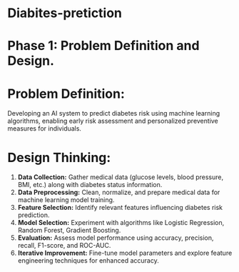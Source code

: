# Diabites-pretiction
# Phase 1: Problem Definition and Design.

# Problem Definition:

Developing an AI system to predict diabetes risk using machine learning algorithms, enabling early risk assessment and personalized preventive measures for individuals.

# Design Thinking:

1. **Data Collection:** Gather medical data (glucose levels, blood pressure, BMI, etc.) along with diabetes status information.
2. **Data Preprocessing:** Clean, normalize, and prepare medical data for machine learning model training.
3. **Feature Selection:** Identify relevant features influencing diabetes risk prediction.
4. **Model Selection:** Experiment with algorithms like Logistic Regression, Random Forest, Gradient Boosting.
5. **Evaluation:** Assess model performance using accuracy, precision, recall, F1-score, and ROC-AUC.
6. **Iterative Improvement:** Fine-tune model parameters and explore feature engineering techniques for enhanced accuracy.
